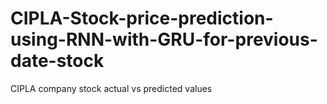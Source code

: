 # CIPLA-Stock-price-prediction-using-RNN-with-GRU-for-previous-date-stock
CIPLA company stock actual vs predicted values 
